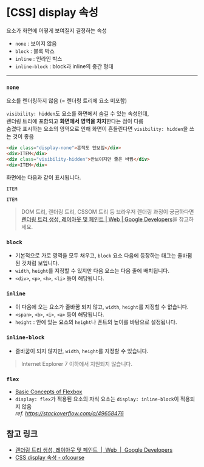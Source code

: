 # [CSS] display 속성
요소가 화면에 어떻게 보여질지 결정하는 속성

* `none` : 보이지 않음
* `block` : 블록 박스
* `inline` : 인라인 박스
* `inline-block` : block과 inline의 중간 형태

***

### `none`
요소를 렌더링하지 않음 (= 렌더링 트리에 요소 미포함)

`visibility: hidden`도 요소를 화면에서 숨길 수 있는 속성인데,  
렌더링 트리에 포함되고 **화면에서 영역을 차지**한다는 점이 다름  
숨겼다 표시하는 요소의 영역으로 인해 화면이 흔들린다면 `visibility: hidden`을 쓰는 것이 좋음

```html
<div class="display-none">흔적도 안보임</div>
<div>ITEM</div>
<div class="visibility-hidden">안보이지만 줄은 바뀜</div> 
<div>ITEM</div>
```

화면에는 다음과 같이 표시됩니다.

```
ITEM

ITEM
```

> DOM 트리, 렌더링 트리, CSSOM 트리 등 브라우저 렌더링 과정이 궁금하다면 [렌더링 트리 생성, 레이아웃 및 페인트  |  Web  |  Google Developers](https://developers.google.com/web/fundamentals/performance/critical-rendering-path/render-tree-construction?hl=ko)을 참고하세요.

### `block`
* 기본적으로 가로 영역을 모두 채우고, `block` 요소 다음에 등장하는 태그는 줄바뀜 된 것처럼 보입니다.
* `width`, `height`를 지정할 수 있지만 다음 요소는 다음 줄에 배치됩니다.
* `<div>`, `<p>`, `<h>`, `<li>` 등이 해당됩니다.

### `inline`
* 이 다음에 오는 요소가 줄바꿈 되지 않고, `width`, `height`를 지정할 수 없습니다.
* `<span>`, `<b>`, `<i>`, `<a>` 등이 해당됩니다.
* `height` : 안에 있는 요소의 `height`나 폰트의 높이를 바탕으로 설정됩니다.

### `inline-block `
* 줄바꿈이 되지 않지만, `width`, `height`를 지정할 수 있습니다.

> Internet Explorer 7 이하에서 지원되지 않습니다.

### `flex`
- [Basic Concepts of Flexbox](https://developer.mozilla.org/en-US/docs/Web/CSS/CSS_Flexible_Box_Layout/Basic_Concepts_of_Flexbox)
- `display: flex`가 적용된 요소의 자식 요소는 `display: inline-block`이 적용되지 않음  
  _ref. https://stackoverflow.com/a/49658476_


## 참고 링크
* [렌더링 트리 생성, 레이아웃 및 페인트  |  Web  |  Google Developers](https://developers.google.com/web/fundamentals/performance/critical-rendering-path/render-tree-construction?hl=ko)
* [CSS display 속성 - ofcourse](https://ofcourse.kr/css-course/display-%EC%86%8D%EC%84%B1)

